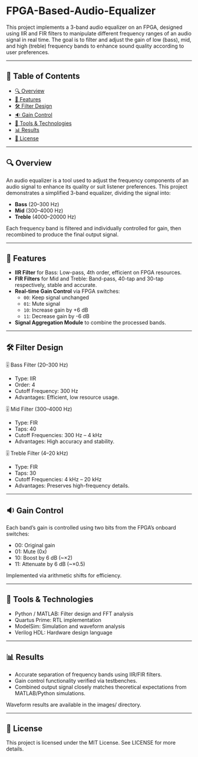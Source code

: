 # FPGA-Based-Audio-Equalizer
This project implements a 3-band audio equalizer on an FPGA, designed using IIR and FIR filters to manipulate different frequency ranges of an audio signal in real time. The goal is to filter and adjust the gain of low (bass), mid, and high (treble) frequency bands to enhance sound quality according to user preferences.

---

## 📌 Table of Contents

- [🔍 Overview](#🔍-overview)
- [🌟 Features](#🌟-features)
- [🛠️ Filter Design](#🛠️-filter-design)
- [🔉 Gain Control](#🔉-gain-control)
- [🧰 Tools & Technologies](#🧰-tools-&-technologies)
- [📊 Results](#📊-results)
- [📄 License](#📄-license)

---

## 🔍 Overview

An audio equalizer is a tool used to adjust the frequency components of an audio signal to enhance its quality or suit listener preferences. This project demonstrates a simplified 3-band equalizer, dividing the signal into:

- **Bass** (20–300 Hz)
- **Mid** (300–4000 Hz)
- **Treble** (4000–20000 Hz)

Each frequency band is filtered and individually controlled for gain, then recombined to produce the final output signal.

---

## 🌟 Features

- **IIR Filter** for Bass: Low-pass, 4th order, efficient on FPGA resources.
- **FIR Filters** for Mid and Treble: Band-pass, 40-tap and 30-tap respectively, stable and accurate.
- **Real-time Gain Control** via FPGA switches:
  - `00`: Keep signal unchanged
  - `01`: Mute signal
  - `10`: Increase gain by +6 dB
  - `11`: Decrease gain by -6 dB
- **Signal Aggregation Module** to combine the processed bands.

---

## 🛠️ Filter Design
🎚️ Bass Filter (20–300 Hz)

- Type: IIR
- Order: 4
- Cutoff Frequency: 300 Hz
- Advantages: Efficient, low resource usage.

🎚️ Mid Filter (300–4000 Hz)
- Type: FIR
- Taps: 40
- Cutoff Frequencies: 300 Hz – 4 kHz
- Advantages: High accuracy and stability.

🎚️ Treble Filter (4–20 kHz)
- Type: FIR
- Taps: 30
- Cutoff Frequencies: 4 kHz – 20 kHz
- Advantages: Preserves high-frequency details.

---
    
## 🔉 Gain Control

Each band’s gain is controlled using two bits from the FPGA’s onboard switches:
- 00: Original gain
- 01: Mute (0x)
- 10: Boost by 6 dB (~×2)
- 11: Attenuate by 6 dB (~×0.5)

Implemented via arithmetic shifts for efficiency.

---

## 🧰 Tools & Technologies
- Python / MATLAB: Filter design and FFT analysis
- Quartus Prime: RTL implementation
- ModelSim: Simulation and waveform analysis
- Verilog HDL: Hardware design language

---

## 📊 Results
- Accurate separation of frequency bands using IIR/FIR filters.
- Gain control functionality verified via testbenches.
- Combined output signal closely matches theoretical expectations from MATLAB/Python simulations.

Waveform results are available in the images/ directory.

---

## 📄 License

This project is licensed under the MIT License. See LICENSE for more details.

